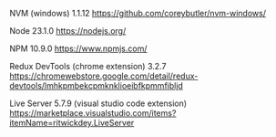 NVM (windows) 1.1.12
https://github.com/coreybutler/nvm-windows/

Node 23.1.0
https://nodejs.org/

NPM 10.9.0
https://www.npmjs.com/

Redux DevTools (chrome extension) 3.2.7
https://chromewebstore.google.com/detail/redux-devtools/lmhkpmbekcpmknklioeibfkpmmfibljd

Live Server 5.7.9 (visual studio code extension)
https://marketplace.visualstudio.com/items?itemName=ritwickdey.LiveServer
